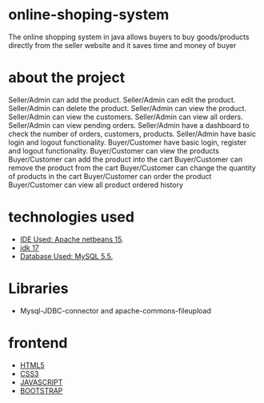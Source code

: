 # online-shoping-system
The online shopping system in java allows buyers to buy goods/products directly from the seller website and it saves time and money of buyer
# about the project
 Seller/Admin can add the product.
 Seller/Admin can edit the product.
Seller/Admin can delete the product.
Seller/Admin can view the product.
Seller/Admin can view the customers.
Seller/Admin can view all orders.
Seller/Admin can view pending orders.
Seller/Admin have a dashboard to check the number of orders, customers, products.
Seller/Admin have basic login and logout functionality.
Buyer/Customer have basic login, register and logout functionality.
Buyer/Customer can view the products
Buyer/Customer can add the product into the cart
Buyer/Customer can remove the product from the cart
Buyer/Customer can change the quantity of products in the cart
Buyer/Customer can order the product
Buyer/Customer can view all product ordered history
# technologies used
- [IDE Used: Apache netbeans 15](https://netbeans.apache.org/download/index.html).
- [jdk 17](https://www.oracle.com/java/technologies/downloads/)
- [Database Used: MySQL 5.5.](https://dev.mysql.com/downloads/mysql/5.7.html)
# Libraries
 - Mysql-JDBC-connector and apache-commons-fileupload
# frontend
- [HTML5](https://www.w3schools.com/html/)
- [CSS3](https://www.w3schools.com/css/default.asp)
- [JAVASCRIPT](https://www.javascript.com/)
- [BOOTSTRAP](https://getbootstrap.com/)
 
